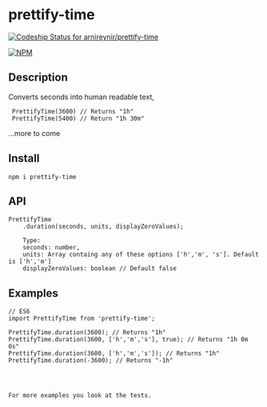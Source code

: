# prettify-time
[ ![Codeship Status for arnireynir/prettify-time](https://codeship.com/projects/fcf26af0-f28d-0133-1d88-521033f49c46/status?branch=master)](https://codeship.com/projects/149505)

[![NPM](https://nodei.co/npm/prettify-time.png)](https://nodei.co/npm/prettify-time/)

## Description
 Converts seconds into human readable text,
 
 
     PrettifyTime(3600) // Returns "1h"
     PrettifyTime(5400) // Return "1h 30m"
 ...more to come

## Install
    npm i prettify-time
    
## API
    PrettifyTime
        .duration(seconds, units, displayZeroValues);

        Type:
        seconds: number,
        units: Array containg any of these options ['h','m', 's']. Default is ['h','m']
        displayZeroValues: boolean // Default false

## Examples
    // ES6
    import PrettifyTime from 'prettify-time';
    
    PrettifyTime.duration(3600); // Returns "1h"
    PrettifyTime.duration(3600, ['h','m','s'], true); // Returns "1h 0m 0s"
    PrettifyTime.duration(3600, ['h','m','s']); // Returns "1h"
    PrettifyTime.duration(-3600); // Returns "-1h"
    
    
    
    
    For more examples you look at the tests.

    
